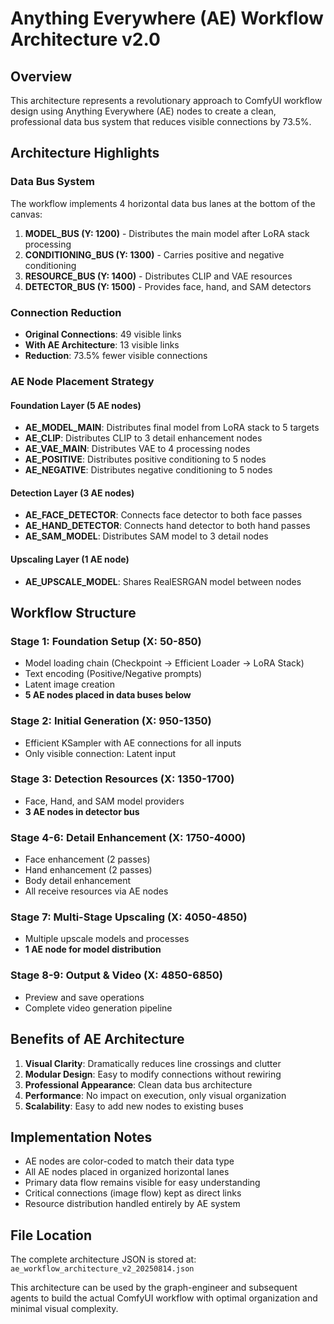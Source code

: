 # Anything Everywhere (AE) Workflow Architecture v2.0

## Overview
This architecture represents a revolutionary approach to ComfyUI workflow design using Anything Everywhere (AE) nodes to create a clean, professional data bus system that reduces visible connections by 73.5%.

## Architecture Highlights

### Data Bus System
The workflow implements 4 horizontal data bus lanes at the bottom of the canvas:
1. **MODEL_BUS (Y: 1200)** - Distributes the main model after LoRA stack processing
2. **CONDITIONING_BUS (Y: 1300)** - Carries positive and negative conditioning 
3. **RESOURCE_BUS (Y: 1400)** - Distributes CLIP and VAE resources
4. **DETECTOR_BUS (Y: 1500)** - Provides face, hand, and SAM detectors

### Connection Reduction
- **Original Connections**: 49 visible links
- **With AE Architecture**: 13 visible links
- **Reduction**: 73.5% fewer visible connections

### AE Node Placement Strategy

#### Foundation Layer (5 AE nodes)
- **AE_MODEL_MAIN**: Distributes final model from LoRA stack to 5 targets
- **AE_CLIP**: Distributes CLIP to 3 detail enhancement nodes
- **AE_VAE_MAIN**: Distributes VAE to 4 processing nodes
- **AE_POSITIVE**: Distributes positive conditioning to 5 nodes
- **AE_NEGATIVE**: Distributes negative conditioning to 5 nodes

#### Detection Layer (3 AE nodes)
- **AE_FACE_DETECTOR**: Connects face detector to both face passes
- **AE_HAND_DETECTOR**: Connects hand detector to both hand passes
- **AE_SAM_MODEL**: Distributes SAM model to 3 detail nodes

#### Upscaling Layer (1 AE node)
- **AE_UPSCALE_MODEL**: Shares RealESRGAN model between nodes

## Workflow Structure

### Stage 1: Foundation Setup (X: 50-850)
- Model loading chain (Checkpoint → Efficient Loader → LoRA Stack)
- Text encoding (Positive/Negative prompts)
- Latent image creation
- **5 AE nodes placed in data buses below**

### Stage 2: Initial Generation (X: 950-1350)
- Efficient KSampler with AE connections for all inputs
- Only visible connection: Latent input

### Stage 3: Detection Resources (X: 1350-1700)
- Face, Hand, and SAM model providers
- **3 AE nodes in detector bus**

### Stage 4-6: Detail Enhancement (X: 1750-4000)
- Face enhancement (2 passes)
- Hand enhancement (2 passes)
- Body detail enhancement
- All receive resources via AE nodes

### Stage 7: Multi-Stage Upscaling (X: 4050-4850)
- Multiple upscale models and processes
- **1 AE node for model distribution**

### Stage 8-9: Output & Video (X: 4850-6850)
- Preview and save operations
- Complete video generation pipeline

## Benefits of AE Architecture

1. **Visual Clarity**: Dramatically reduces line crossings and clutter
2. **Modular Design**: Easy to modify connections without rewiring
3. **Professional Appearance**: Clean data bus architecture
4. **Performance**: No impact on execution, only visual organization
5. **Scalability**: Easy to add new nodes to existing buses

## Implementation Notes

- AE nodes are color-coded to match their data type
- All AE nodes placed in organized horizontal lanes
- Primary data flow remains visible for easy understanding
- Critical connections (image flow) kept as direct links
- Resource distribution handled entirely by AE system

## File Location
The complete architecture JSON is stored at:
`ae_workflow_architecture_v2_20250814.json`

This architecture can be used by the graph-engineer and subsequent agents to build the actual ComfyUI workflow with optimal organization and minimal visual complexity.